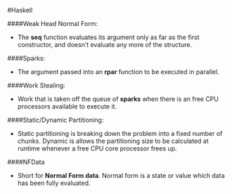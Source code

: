 #Haskell

####Weak Head Normal Form:

- The **seq** function evaluates its argument only as far as the first constructor, and doesn’t evaluate any more of the structure.

####Sparks:

- The argument passed into an **rpar** function to be executed in parallel. 

####Work Stealing:

- Work that is taken off the queue of **sparks** when there is an free CPU processors available to execute it.

####Static/Dynamic Partitioning:
- Static partitioning is breaking down the problem into a fixed number of chunks. Dynamic is allows the partitioning size to be calculated at runtime whenever a free CPU core processor frees up.

####NFData
- Short for **Normal Form data**. Normal form is a state or value which data has been fully evaluated. 

 
